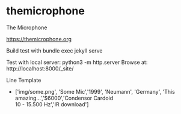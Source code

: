 # themicrophone
The Microphone

https://themicrophone.org


Build test with bundle exec jekyll serve

Test with local server: python3 -m http.server
Browse at: http://localhost:8000/_site/ 


Line Template
- ['img/some.png', 'Some Mic','1999', 'Neumann', 'Germany', 'This amazing...','$6000','Condensor Cardoid<br/>10 - 15.500 Hz','IR download']